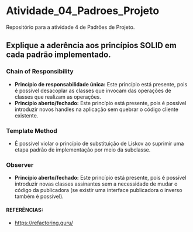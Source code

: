 # Atividade_04_Padroes_Projeto
Repositório para a atividade 4 de Padrões de Projeto.

## Explique a aderência aos princípios SOLID em cada padrão implementado.

### Chain of Responsibility
* <b>Princípio de responsabilidade única:</b> 
Este princípio está presente, pois é possível desacoplar as classes que invocam das operações de classes que realizam as operações.
* <b>Princípio aberto/fechado:</b>
Este princípio está presente, pois é possível introduzir novos handles na aplicação sem quebrar o código cliente existente.
### Template Method
* É possível violar o princípio de substituição de Liskov ao suprimir uma etapa padrão de implementação por meio da subclasse.

### Observer
* <b>Princípio aberto/fechado:</b>
Este princípio está presente, pois é possível introduzir novas classes assinantes sem a necessidade de mudar o código da publicadora (se existir uma interface publicadora o inverso também é possível).

#### REFERÊNCIAS:
* https://refactoring.guru/

